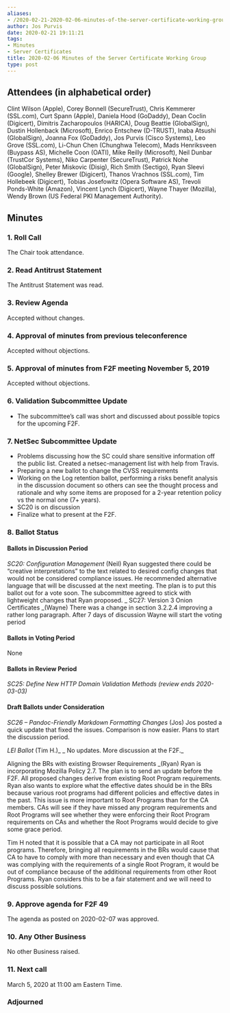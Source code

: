 ```yaml
---
aliases:
- /2020-02-21-2020-02-06-minutes-of-the-server-certificate-working-group/
author: Jos Purvis
date: 2020-02-21 19:11:21
tags:
- Minutes
- Server Certificates
title: 2020-02-06 Minutes of the Server Certificate Working Group
type: post
---
```


## Attendees (in alphabetical order) 

Clint Wilson (Apple), Corey Bonnell (SecureTrust), Chris Kemmerer (SSL.com), Curt Spann (Apple), Daniela Hood (GoDaddy), Dean Coclin (Digicert), Dimitris Zacharopoulos (HARICA), Doug Beattie (GlobalSign), Dustin Hollenback (Microsoft), Enrico Entschew (D-TRUST), Inaba Atsushi (GlobalSign), Joanna Fox (GoDaddy), Jos Purvis (Cisco Systems), Leo Grove (SSL.com), Li-Chun Chen (Chunghwa Telecom), Mads Henriksveen (Buypass AS), Michelle Coon (OATI), Mike Reilly (Microsoft), Neil Dunbar (TrustCor Systems), Niko Carpenter (SecureTrust), Patrick Nohe (GlobalSign), Peter Miskovic (Disig), Rich Smith (Sectigo), Ryan Sleevi (Google), Shelley Brewer (Digicert), Thanos Vrachnos (SSL.com), Tim Hollebeek (Digicert), Tobias Josefowitz (Opera Software AS), Trevoli Ponds-White (Amazon), Vincent Lynch (Digicert), Wayne Thayer (Mozilla), Wendy Brown (US Federal PKI Management Authority).

## Minutes



### 1. Roll Call



The Chair took attendance.

### 2. Read Antitrust Statement



The Antitrust Statement was read.

### 3. Review Agenda



Accepted without changes.

### 4. Approval of minutes from previous teleconference 

Accepted without objections.

### 5. Approval of minutes from F2F meeting November 5, 2019 

Accepted without objections.

### 6. Validation Subcommittee Update 

- The subcommittee’s call was short and discussed about possible topics for the upcoming F2F.

### 7. NetSec Subcommittee Update 

- Problems discussing how the SC could share sensitive information off the public list. Created a netsec-management list with help from Travis.
- Preparing a new ballot to change the CVSS requirements
- Working on the Log retention ballot, performing a risks benefit analysis in the discussion document so others can see the thought process and rationale and why some items are proposed for a 2-year retention policy vs the normal one (7+ years).
- SC20 is on discussion
- Finalize what to present at the F2F.

### 8. Ballot Status 

#### Ballots in Discussion Period



_SC20: Configuration Management_ (Neil)
Ryan suggested there could be “creative interpretations” to the text related to desired config changes that would not be considered compliance issues. He recommended alternative language that will be discussed at the next meeting. The plan is to put this ballot out for a vote soon. The subcommittee agreed to stick with lightweight changes that Ryan proposed.
\_
SC27: Version 3 Onion Certificates \_(Wayne)
There was a change in section 3.2.2.4 improving a rather long paragraph. After 7 days of discussion Wayne will start the voting period

#### Ballots in Voting Period 

None

#### Ballots in Review Period 

_SC25: Define New HTTP Domain Validation Methods (review ends 2020-03-03)_

#### Draft Ballots under Consideration



_SC26 – Pandoc-Friendly Markdown Formatting Changes_ (Jos)
Jos posted a quick update that fixed the issues. Comparison is now easier. Plans to start the discussion period.

_LEI Ballot_ (Tim H.)\_
\_ No updates. More discussion at the F2F.\_

Aligning the BRs with existing Browser Requirements \_(Ryan)
Ryan is incorporating Mozilla Policy 2.7. The plan is to send an update before the F2F. All proposed changes derive from existing Root Program requirements. Ryan also wants to explore what the effective dates should be in the BRs because various root programs had different policies and effective dates in the past. This issue is more important to Root Programs than for the CA members. CAs will see if they have missed any program requirements and Root Programs will see whether they were enforcing their Root Program requirements on CAs and whether the Root Programs would decide to give some grace period.

Tim H noted that it is possible that a CA may not participate in all Root programs. Therefore, bringing all requirements in the BRs would cause that CA to have to comply with more than necessary and even though that CA was complying with the requirements of a single Root Program, it would be out of compliance because of the additional requirements from other Root Programs. Ryan considers this to be a fair statement and we will need to discuss possible solutions.

### 9. Approve agenda for F2F 49 

The agenda as posted on 2020-02-07 was approved.

### 10. Any Other Business 

No other Business raised.

### 11. Next call 

March 5, 2020 at 11:00 am Eastern Time.

### Adjourned